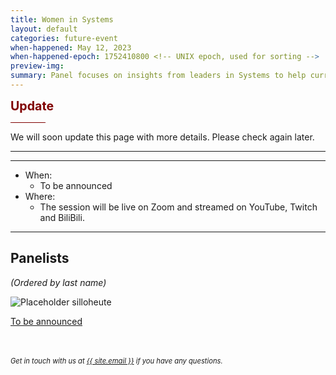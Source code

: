 ```yaml
---
title: Women in Systems
layout: default
categories: future-event
when-happened: May 12, 2023
when-happened-epoch: 1752410800 <!-- UNIX epoch, used for sorting -->
preview-img: 
summary: Panel focuses on insights from leaders in Systems to help current and future generations of researchers.
---
```


<p>
<b style="color: maroon; font-size: 1.4em;">Update</b>
<hr style="width: 4em; background-color: maroon;">
We will soon update this page with more details. Please check again later.
</p>
<hr>


<hr>

* When:
  * To be announced  
* Where:  
  * The session will be live on Zoom and streamed on YouTube, Twitch and BiliBili.  

<hr>

<!--
<div class="section-header">Submit your questions!</div>
<div class="section-content">
    <iframe class="loading-white-bg" src="https://app.sli.do/event/muvx8icUQr3w3kz6kNaEXA" height="100%" width="100%" style="min-height: 560px;"></iframe>
</div>
<br> -->

## Panelists
*(Ordered by last name)*  


<div class="bio">
<img class="headshot" src="{{ 'assets/img/profile-placeholder.png' | relative_url }}" alt="Placeholder silloheute"/>

<a target=_blank href="https://www.stewartgrant.ca/">To be announced</a><br>

</div><br>

<!-- <hr> -->
<br>
<div style="font-size: 0.8em;">
    <i>
    Get in touch with us at <a class="external-link" target='_blank' href="mailto:{{ site.email }}">{{ site.email }}</a> if you have any questions.
    </i>
</div>
<br>

